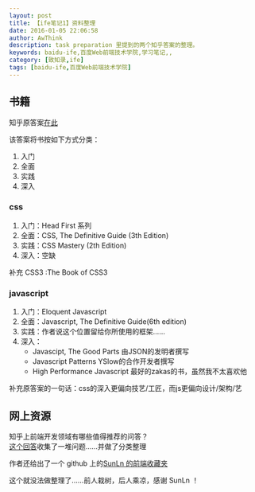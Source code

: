 ```yaml
---
layout: post
title: 【ife笔记1】资料整理
date: 2016-01-05 22:06:58
author: AwThink
description: task preparation 里提到的两个知乎答案的整理。
keywords: baidu-ife,百度Web前端技术学院,学习笔记,,
category: [致知录,ife]
tags: [baidu-ife,百度Web前端技术学院]
---
```


## 书籍
知乎原答案[在此](https://www.zhihu.com/question/19809484?rf=20315724)

该答案将书按如下方式分类：

1. 入门
2. 全面
3. 实践
4. 深入

### css

1. 入门：Head First 系列
2. 全面：CSS, The Definitive Guide (3th Edition)
3. 实践：CSS Mastery (2th Edition)
4. 深入：空缺

补充 CSS3 :The Book of CSS3

### javascript

1. 入门：Eloquent Javascript
2. 全面：Javascript, The Definitive Guide(6th edition)
3. 实践：作者说这个位置留给你所使用的框架……
4. 深入：
	- Javascipt, The Good Parts  由JSON的发明者撰写
	- Javascript Patterns     YSlow的合作开发者撰写
	- High Performance Javascript   最好的zakas的书，虽然我不太喜欢他

补充原答案的一句话：css的深入更偏向技艺/工匠，而js更偏向设计/架构/艺


## 网上资源

知乎上前端开发领域有哪些值得推荐的问答？  
[这个回答](https://www.zhihu.com/question/20246142/answer/14470387)收集了一堆问题……并做了分类整理

作者还给出了一个 github 上的[SunLn 的前端收藏夹](https://github.com/SunLn/SunLn-F2E-Bookmarks)

这个就没法做整理了……前人栽树，后人乘凉，感谢 SunLn ！



